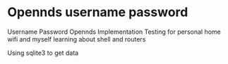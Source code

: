 # Opennds username password
Username Password Opennds Implementation 
Testing for personal home wifi and myself learning about shell and routers

Using sqlite3 to get data
